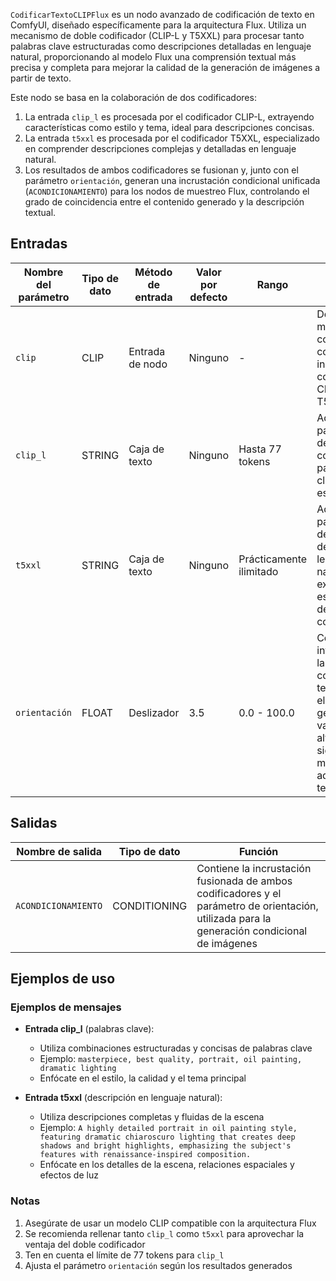 `CodificarTextoCLIPFlux` es un nodo avanzado de codificación de texto en ComfyUI, diseñado específicamente para la arquitectura Flux. Utiliza un mecanismo de doble codificador (CLIP-L y T5XXL) para procesar tanto palabras clave estructuradas como descripciones detalladas en lenguaje natural, proporcionando al modelo Flux una comprensión textual más precisa y completa para mejorar la calidad de la generación de imágenes a partir de texto.

Este nodo se basa en la colaboración de dos codificadores:
1. La entrada `clip_l` es procesada por el codificador CLIP-L, extrayendo características como estilo y tema, ideal para descripciones concisas.
2. La entrada `t5xxl` es procesada por el codificador T5XXL, especializado en comprender descripciones complejas y detalladas en lenguaje natural.
3. Los resultados de ambos codificadores se fusionan y, junto con el parámetro `orientación`, generan una incrustación condicional unificada (`ACONDICIONAMIENTO`) para los nodos de muestreo Flux, controlando el grado de coincidencia entre el contenido generado y la descripción textual.

## Entradas

| Nombre del parámetro | Tipo de dato | Método de entrada | Valor por defecto | Rango | Función |
|---------------------|--------------|-------------------|-------------------|-------|---------|
| `clip`              | CLIP         | Entrada de nodo   | Ninguno           | -     | Debe ser un modelo CLIP compatible con Flux, que incluya los codificadores CLIP-L y T5XXL |
| `clip_l`            | STRING       | Caja de texto     | Ninguno           | Hasta 77 tokens | Adecuado para descripciones concisas de palabras clave, como estilo o tema |
| `t5xxl`             | STRING       | Caja de texto     | Ninguno           | Prácticamente ilimitado | Adecuado para descripciones detalladas en lenguaje natural, expresando escenas y detalles complejos |
| `orientación`       | FLOAT        | Deslizador        | 3.5               | 0.0 - 100.0 | Controla la influencia de las condiciones textuales en el proceso de generación; valores más altos significan mayor adherencia al texto |

## Salidas

| Nombre de salida    | Tipo de dato    | Función |
|--------------------|-----------------|---------|
| `ACONDICIONAMIENTO`| CONDITIONING    | Contiene la incrustación fusionada de ambos codificadores y el parámetro de orientación, utilizada para la generación condicional de imágenes |

## Ejemplos de uso

### Ejemplos de mensajes

- **Entrada clip_l** (palabras clave):
  - Utiliza combinaciones estructuradas y concisas de palabras clave
  - Ejemplo: `masterpiece, best quality, portrait, oil painting, dramatic lighting`
  - Enfócate en el estilo, la calidad y el tema principal

- **Entrada t5xxl** (descripción en lenguaje natural):
  - Utiliza descripciones completas y fluidas de la escena
  - Ejemplo: `A highly detailed portrait in oil painting style, featuring dramatic chiaroscuro lighting that creates deep shadows and bright highlights, emphasizing the subject's features with renaissance-inspired composition.`
  - Enfócate en los detalles de la escena, relaciones espaciales y efectos de luz

### Notas

1. Asegúrate de usar un modelo CLIP compatible con la arquitectura Flux
2. Se recomienda rellenar tanto `clip_l` como `t5xxl` para aprovechar la ventaja del doble codificador
3. Ten en cuenta el límite de 77 tokens para `clip_l`
4. Ajusta el parámetro `orientación` según los resultados generados

